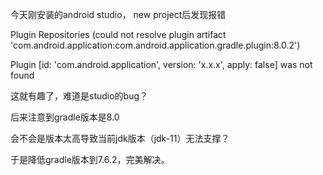 今天刚安装的android studio， new project后发现报错

Plugin Repositories (could not resolve plugin artifact 'com.android.application:com.android.application.gradle.plugin:8.0.2')

Plugin [id: 'com.android.application', version: 'x.x.x', apply: false] was not found

这就有趣了，难道是studio的bug？

后来注意到gradle版本是8.0

会不会是版本太高导致当前jdk版本（jdk-11）无法支撑？

于是降低gradle版本到7.6.2，完美解决。